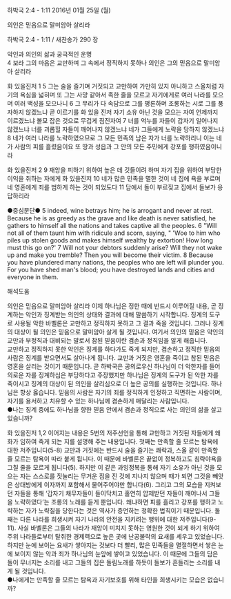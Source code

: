 하박국 2:4 - 1:11 
2016년 01월 25일 (월)

의인은 믿음으로 말미암아 살리라



하박국 2:4 - 1:11 / 새찬송가 290 장


악인과 의인의 삶과 궁극적인 운명  
4 보라 그의 마음은 교만하며 그 속에서 정직하지 못하나 의인은 그의 믿음으로 말미암아 살리라 

화 있을진저 1 
5 그는 술을 즐기며 거짓되고 교만하여 가만히 있지 아니하고 스올처럼 자기의 욕심을 넓히며 또 그는 사망 같아서 족한 줄을 모르고 자기에게로 여러 나라를 모으며 여러 백성을 모으나니 
6 그 무리가 다 속담으로 그를 평론하며 조롱하는 시로 그를 풍자하지 않겠느냐 곧 이르기를 화 있을 진저 자기 소유 아닌 것을 모으는 자여 언제까지 이르겠느냐 볼모 잡은 것으로 무겁게 짐진자여 7 너를 억누를 자들이 갑자기 일어나지 않겠느냐 너를 괴롭힐 자들이 깨어나지 않겠느냐 네가 그들에게 노략을 당하지 않겠느냐 8 네가 여러 나라를 노략하였으므로 그 모든 민족의 남은 자가 너를 노략하리니 이는 네가 사람의 피를 흘렸음이요 또 땅과 성읍과 그 안의 모든 주민에게 강포를 행하였음이니라 

화 있을진저 2
9 재앙을 피하기 위하여 높은 데 깃들이려 하며 자기 집을 위하여 부당한 이익을 취하는 자에게 화 있을진저 10 네가 많은 민족을 멸한 것이 네 집에 욕을 부르며 네 영혼에게 죄를 범하게 하는 것이 되었도다 11 담에서 돌이 부르짖고 집에서 들보가 응답하리라 

●중심문단● 5 indeed, wine betrays him; he is arrogant and never at rest. Because he is as greedy as the grave and like death is never satisfied, he gathers to himself all the nations and takes captive all the peoples. 6 "Will not all of them taunt him with ridicule and scorn, saying, " 'Woe to him who piles up stolen goods and makes himself wealthy by extortion! How long must this go on?' 7 Will not your debtors suddenly arise? Will they not wake up and make you tremble? Then you will become their victim. 8 Because you have plundered many nations, the peoples who are left will plunder you. For you have shed man's blood; you have destroyed lands and cities and everyone in them.

해석도움





의인은 믿음으로 말미암아 살리라
이제 하나님은 정한 때에 반드시 이루어질 내용, 곧 징계하는 악인과 징계받는 의인의 상태와 결과에 대해 말씀하기 시작합니다. 징계의 도구로 사용될 악한 바벨론은 교만하고 정직하지 못하고 그 결과 죽을 것입니다. 그러나 징계의 대상이 될 의인은 믿음으로 말미암아 살게 될 것입니다. 여기서 의인의 믿음은 악인의 교만과 부정직과 대비되는 말로서 참된 믿음이란 겸손과 정직임을 알게 해줍니다.  
교만하고 정직하지 못한 악인은 징계를 하다가도 죽게 되지만, 겸손하고 정직한 믿음의 사람은 징계를 받으면서도 살아나게 됩니다. 교만과 거짓은 영혼을 죽이고 참된 믿음은 영혼을 살리는 것이기 때문입니다. 
곧 하박국은 공의로우신 하나님이 더 악한자를 들어 의로운 자를 징계하심은 부당하다고 주장했지만 하나님은 징계의 도구가 된 악한 자를 죽이시고 징계의 대상이 된 의인을 살리심으로 더 높은 공의를 실행하는 것입니다. 하나님은 항상 옳습니다. 믿음의 사람은 자기의 죄를 정직하게 인정하고 직면하는 사람이며, 자기를 용서하고 치유할 수 있는 하나님께 겸손하게 매달리는 사람입니다.  
●나는 징계 중에도 하나님을 향한 믿음 안에서 겸손과 정직으로 사는 의인의 삶을 살고 있습니까?      

화 있을진저 1,2
이어지는 내용은 5번의 저주선언을 통해 교만하고 거짓된 자들에게 왜 화가 임하여 죽게 되는 지를 설명해 주는 내용입니다. 첫째는 만족할 줄 모르는 탐욕에 대한 저주입니다(5-8)
교만과 거짓에는 반드시 술을 즐기는 쾌락과, 스올 같이 만족할 줄 모르는 탐욕이 따라 붙게 됩니다. 이 때문에 바벨론은 끝없이 정복하고도 침략야욕을 그칠 줄을 모르게 됩니다(5). 하지만 이 같은 과잉정복을 통해 자기 소유가 아닌 것을 모으는 자는 스스로를 짓눌리는 무거운 짐을 진 것에 지나지 않으며 때가 되면 그것을 빼앗은 상대방에게 이자까지 포함해서 물어주어야만 합니다(6). 그리고 그의 모습을 지켜보던 자들을 통해 ‘갑자기 채무자들이 들이닥치고 홀연히 압제받던 자들이 깨어나서 그들을 노략하였다’는 조롱의 노래를 듣게  뿐입니다. 왜냐하면 피를 흘리고 강포를 행하고 노략하는 자가 노략질을 당한다는 것은 역사가 증언하는 정확한 법칙이기 때문입니다. 둘째는 다른 나라를 희생시켜 자기 나라의 안전을 지키려는 행위에 대한 저주입니다(9-11). 사실 바벨론은 그들의 나라가 재앙이 미치지 못하는 영원한 것이 되게 하기 위하여 주위 나라들로부터 탈취한 경제력으로 높은 곳에 난공불락의 요새를 세우고 있었습니다. 하지만 눈에 보이는 요새가 쌓아지는 것보다 더 빨리, 많은 민족들을 멸절하면서 쌓은 눈에 보이지 않는 악과 죄가 하나님의 눈앞에 쌓이고 있었습니다. 이 때문에 그들의 담은 돌이 무너지는 소리를 내고 그들의 집은 돌림노래를 하듯이 들보가 흔들리는 소리를 내게 될 것입니다.   
●나에게는 만족할 줄 모르는 탐욕과 자기보호를 위해 타인을 희생시키는 모습은 없습니까?